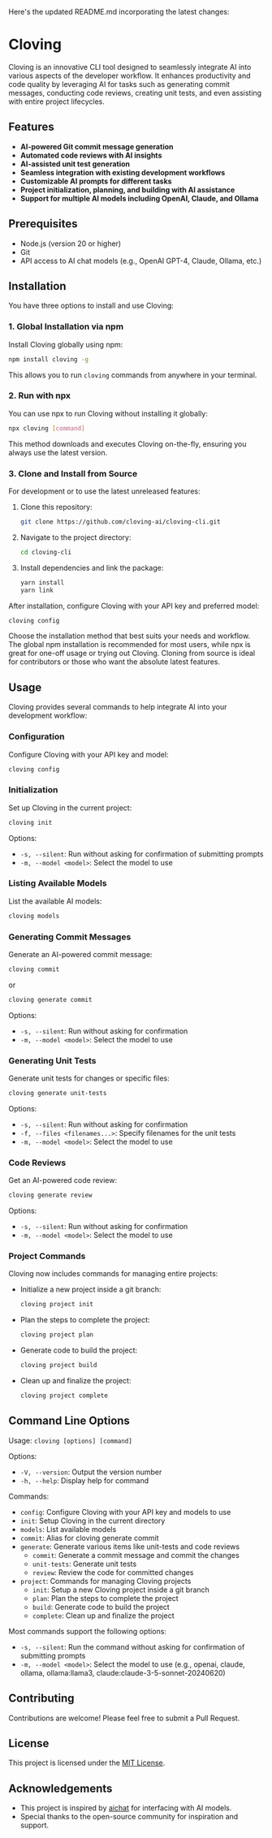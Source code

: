 Here's the updated README.md incorporating the latest changes:

# Cloving

Cloving is an innovative CLI tool designed to seamlessly integrate AI into various aspects of the developer workflow. It enhances productivity and code quality by leveraging AI for tasks such as generating commit messages, conducting code reviews, creating unit tests, and even assisting with entire project lifecycles.

## Features

- **AI-powered Git commit message generation**
- **Automated code reviews with AI insights**
- **AI-assisted unit test generation**
- **Seamless integration with existing development workflows**
- **Customizable AI prompts for different tasks**
- **Project initialization, planning, and building with AI assistance**
- **Support for multiple AI models including OpenAI, Claude, and Ollama**

## Prerequisites

- Node.js (version 20 or higher)
- Git
- API access to AI chat models (e.g., OpenAI GPT-4, Claude, Ollama, etc.)

## Installation

You have three options to install and use Cloving:

### 1. Global Installation via npm

Install Cloving globally using npm:

```bash
npm install cloving -g
```

This allows you to run `cloving` commands from anywhere in your terminal.

### 2. Run with npx

You can use npx to run Cloving without installing it globally:

```bash
npx cloving [command]
```

This method downloads and executes Cloving on-the-fly, ensuring you always use the latest version.

### 3. Clone and Install from Source

For development or to use the latest unreleased features:

1. Clone this repository:
   ```bash
   git clone https://github.com/cloving-ai/cloving-cli.git
   ```

2. Navigate to the project directory:
   ```bash
   cd cloving-cli
   ```

3. Install dependencies and link the package:
   ```bash
   yarn install
   yarn link
   ```

After installation, configure Cloving with your API key and preferred model:

```bash
cloving config
```

Choose the installation method that best suits your needs and workflow. The global npm installation is recommended for most users, while npx is great for one-off usage or trying out Cloving. Cloning from source is ideal for contributors or those who want the absolute latest features.

## Usage

Cloving provides several commands to help integrate AI into your development workflow:

### Configuration

Configure Cloving with your API key and model:
```bash
cloving config
```

### Initialization

Set up Cloving in the current project:
```bash
cloving init
```
Options:
- `-s, --silent`: Run without asking for confirmation of submitting prompts
- `-m, --model <model>`: Select the model to use

### Listing Available Models

List the available AI models:
```bash
cloving models
```

### Generating Commit Messages

Generate an AI-powered commit message:
```bash
cloving commit
```
or
```bash
cloving generate commit
```
Options:
- `-s, --silent`: Run without asking for confirmation
- `-m, --model <model>`: Select the model to use

### Generating Unit Tests

Generate unit tests for changes or specific files:
```bash
cloving generate unit-tests
```
Options:
- `-s, --silent`: Run without asking for confirmation
- `-f, --files <filenames...>`: Specify filenames for the unit tests
- `-m, --model <model>`: Select the model to use

### Code Reviews

Get an AI-powered code review:
```bash
cloving generate review
```
Options:
- `-s, --silent`: Run without asking for confirmation
- `-m, --model <model>`: Select the model to use

### Project Commands

Cloving now includes commands for managing entire projects:

- Initialize a new project inside a git branch:
  ```bash
  cloving project init
  ```

- Plan the steps to complete the project:
  ```bash
  cloving project plan
  ```

- Generate code to build the project:
  ```bash
  cloving project build
  ```

- Clean up and finalize the project:
  ```bash
  cloving project complete
  ```

## Command Line Options

Usage: `cloving [options] [command]`

Options:
- `-V, --version`: Output the version number
- `-h, --help`: Display help for command

Commands:
- `config`: Configure Cloving with your API key and models to use
- `init`: Setup Cloving in the current directory
- `models`: List available models
- `commit`: Alias for cloving generate commit
- `generate`: Generate various items like unit-tests and code reviews
  - `commit`: Generate a commit message and commit the changes
  - `unit-tests`: Generate unit tests
  - `review`: Review the code for committed changes
- `project`: Commands for managing Cloving projects
  - `init`: Setup a new Cloving project inside a git branch
  - `plan`: Plan the steps to complete the project
  - `build`: Generate code to build the project
  - `complete`: Clean up and finalize the project

Most commands support the following options:
- `-s, --silent`: Run the command without asking for confirmation of submitting prompts
- `-m, --model <model>`: Select the model to use (e.g., openai, claude, ollama, ollama:llama3, claude:claude-3-5-sonnet-20240620)

## Contributing

Contributions are welcome! Please feel free to submit a Pull Request.

## License

This project is licensed under the [MIT License](LICENSE).

## Acknowledgements

- This project is inspired by [aichat](https://github.com/sigoden/aichat) for interfacing with AI models.
- Special thanks to the open-source community for inspiration and support.